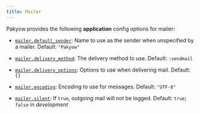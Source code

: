 ```yaml
---
title: Mailer
---
```


Pakyow provides the following **application** config options for mailer:

* <a href="#mailer.default_sender" name="mailer.default_sender">`mailer.default_sender`</a>: Name to use as the sender when unspecified by a mailer.
<span class="default">Default: `"Pakyow"`</span>

* <a href="#mailer.delivery_method" name="mailer.delivery_method">`mailer.delivery_method`</a>: The delivery method to use.
<span class="default">Default: `:sendmail`</span>

* <a href="#mailer.delivery_options" name="mailer.delivery_options">`mailer.delivery_options`</a>: Options to use when delivering mail.
<span class="default">Default: `{}`</span>

* <a href="#mailer.encoding" name="mailer.encoding">`mailer.encoding`</a>: Encoding to use for messages.
<span class="default">Default: `"UTF-8"`</span>

* <a href="#mailer.silent" name="mailer.silent">`mailer.silent`</a>: If `true`, outgoing mail will not be logged.
<span class="default">Default: `true`; `false` in *development*</span>
